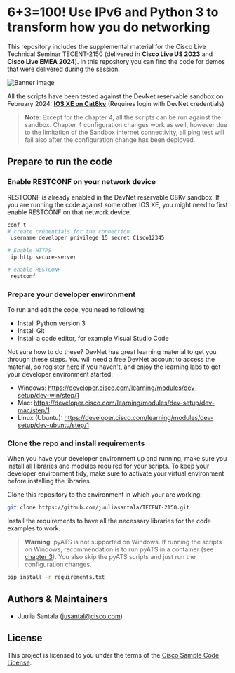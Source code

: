 # 6+3=100! Use IPv6 and Python 3 to transform how you do networking

This repository includes the supplemental material for the Cisco Live Technical Seminar TECENT-2150 (delivered in **Cisco Live US 2023** and **Cisco Live EMEA 2024**). In this repository you can find the code for demos that were delivered during the session.

![Banner image](banner_picture.png)

All the scripts have been tested against the DevNet reservable sandbox on February 2024: **[IOS XE on Cat8kv](https://devnetsandbox.cisco.com/DevNet/catalog/IOS%20XE%20on%20Cat8kv)** (Requires login with DevNet credentials)

> **Note**: Except for the chapter 4, all the scripts can be run against the sandbox. Chapter 4 configuration changes work as well, however due to the limitation of the Sandbox internet connectivity, all ping test will fail also after the configuration change has been deployed.

## Prepare to run the code

### Enable RESTCONF on your network device

RESTCONF is already enabled in the DevNet reservable C8Kv sandbox. If you are running the code against some other IOS XE, you might need to first enable RESTCONF on that network device.

```bash
conf t
# create credentials for the connection 
 username developer privilege 15 secret C1sco12345

# Enable HTTPS
 ip http secure-server 

# enable RESTCONF
 restconf

```

### Prepare your developer environment

To run and edit the code, you need to following:

- Install Python version 3
- Install Git
- Install a code editor, for example Visual Studio Code

Not sure how to do these? DevNet has great learning material to get you through these steps. You will need a free DevNet account to access the material, so register [here](https://developer.cisco.com/) if you haven't, and enjoy the learning labs to get your developer environment started:

* Windows: https://developer.cisco.com/learning/modules/dev-setup/dev-win/step/1
* Mac: https://developer.cisco.com/learning/modules/dev-setup/dev-mac/step/1
* Linux (Ubuntu): https://developer.cisco.com/learning/modules/dev-setup/dev-ubuntu/step/1

### Clone the repo and install requirements

When you have your developer environment up and running, make sure you install all libraries and modules required for your scripts. To keep your developer environment tidy, make sure to activate your virtual environment before installing the libraries.

Clone this repository to the environment in which your are working:
```bash
git clone https://github.com/juuliasantala/TECENT-2150.git
```

Install the requirements to have all the necessary libraries for the code examples to work.

> **Warning**: pyATS is not supported on Windows. If running the scripts on Windows, recommendation is to run pyATS in a container (see [chapter 3](./chapter_3/README.md)). You also skip the pyATS scripts and just run the configuration changes.

```bash
pip install -r requirements.txt 
```

## Authors & Maintainers
* Juulia Santala (jusantal@cisco.com)

## License
This project is licensed to you under the terms of the [Cisco Sample Code License](LICENSE).
